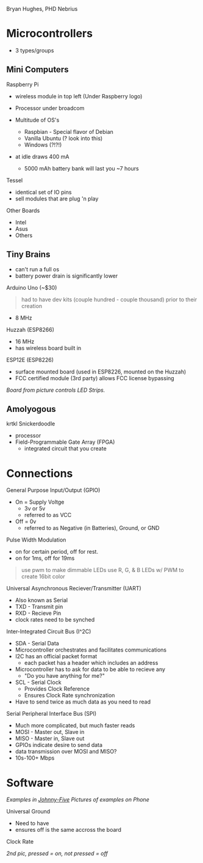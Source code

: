 Bryan Hughes, PHD
Nebrius

# Microcontrollers
- 3 types/groups

## Mini Computers
Raspberry Pi
- wireless module in top left (Under Raspberry logo)
- Processor under broadcom
- Multitude of OS's
  - Raspbian - Special flavor of Debian
  - Vanilla Ubuntu (? look into this)
  - Windows (?!?!)

- at idle draws 400 mA
  - 5000 mAh battery bank will last you ~7 hours

Tessel
- identical set of IO pins
- sell modules that are plug 'n play

Other Boards
- Intel
- Asus
- Others

## Tiny Brains
- can't run a full os
- battery power drain is significantly lower

Arduino Uno (~$30)
> had to have dev kits (couple hundred - couple thousand) prior to their creation
- 8 MHz

Huzzah (ESP8266)
- 16 MHz
- has wireless board built in

ESP12E (ESP8226)
- surface mounted board (used in ESP8226, mounted on the Huzzah)
- FCC certified module (3rd party) allows FCC license bypassing

*Board from picture controls LED Strips.*

## Amolyogous

krtkl Snickerdoodle
- processor
- Field-Programmable Gate Array (FPGA)
  - integrated circuit that you create

# Connections
General Purpose Input/Output (GPIO)
- On = Supply Voltge
  - 3v or 5v
  - referred to as VCC
- Off = 0v
  - referred to as Negative (in Batteries), Ground, or GND

Pulse Width Modulation
- on for certain period, off for rest.
- on for 1ms, off for 19ms

>use pwm to make dimmable LEDs
>use R, G, & B LEDs w/ PWM to create 16bit color

Universal Asynchronous Reciever/Transmitter (UART)
- Also known as Serial
- TXD - Transmit pin 
- RXD - Recieve Pin
- clock rates need to be synched

Inter-Integrated Circuit Bus (I^2C)
- SDA - Serial Data
- Microcontroller orchestrates and facilitates communications
- I2C has an official packet format
  - each packet has a header which includes an address
- Microcontroller has to ask for data to be able to recieve any
  - "Do you have anything for me?"
- SCL - Serial Clock
  - Provides Clock Reference
  - Ensures Clock Rate synchronization
- Have to send twice as much data as you need to read

Serial Peripheral Interface Bus (SPI)
- Much more complicated, but much faster reads
- MOSI - Master out, Slave in
- MISO - Master in, Slave out
- GPIOs indicate desire to send data
- data transmission over MOSI and MISO?
- 10s-100+ Mbps

# Software
*Examples in [Johnny-Five](johnny-five.io)*
*Pictures of examples on Phone*

Universal Ground
- Need to have 
- ensures off is the same accross the board

Clock Rate

*2nd pic, pressed = on, not pressed = off*
